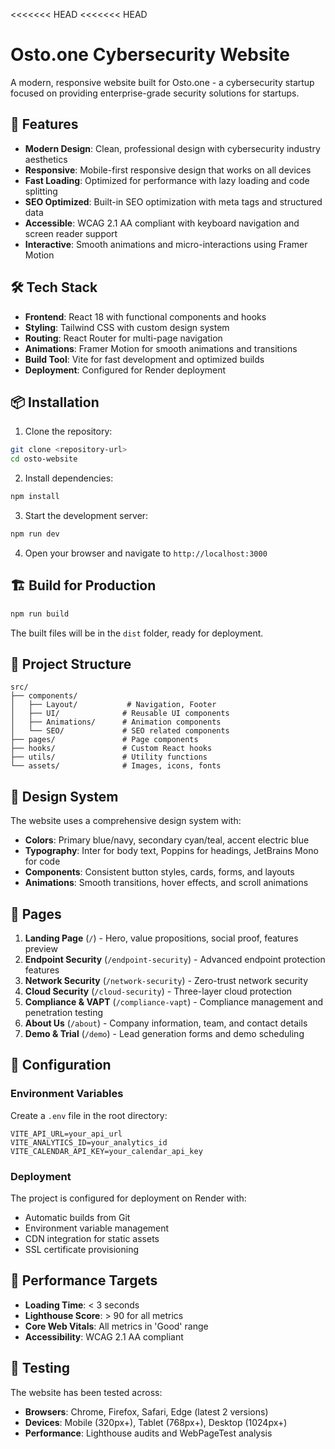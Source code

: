 <<<<<<< HEAD
<<<<<<< HEAD
# Osto.one Cybersecurity Website

A modern, responsive website built for Osto.one - a cybersecurity startup focused on providing enterprise-grade security solutions for startups.

## 🚀 Features

- **Modern Design**: Clean, professional design with cybersecurity industry aesthetics
- **Responsive**: Mobile-first responsive design that works on all devices
- **Fast Loading**: Optimized for performance with lazy loading and code splitting
- **SEO Optimized**: Built-in SEO optimization with meta tags and structured data
- **Accessible**: WCAG 2.1 AA compliant with keyboard navigation and screen reader support
- **Interactive**: Smooth animations and micro-interactions using Framer Motion

## 🛠 Tech Stack

- **Frontend**: React 18 with functional components and hooks
- **Styling**: Tailwind CSS with custom design system
- **Routing**: React Router for multi-page navigation
- **Animations**: Framer Motion for smooth animations and transitions
- **Build Tool**: Vite for fast development and optimized builds
- **Deployment**: Configured for Render deployment

## 📦 Installation

1. Clone the repository:
```bash
git clone <repository-url>
cd osto-website
```

2. Install dependencies:
```bash
npm install
```

3. Start the development server:
```bash
npm run dev
```

4. Open your browser and navigate to `http://localhost:3000`

## 🏗 Build for Production

```bash
npm run build
```

The built files will be in the `dist` folder, ready for deployment.

## 📁 Project Structure

```
src/
├── components/
│   ├── Layout/           # Navigation, Footer
│   ├── UI/              # Reusable UI components
│   ├── Animations/      # Animation components
│   └── SEO/             # SEO related components
├── pages/               # Page components
├── hooks/               # Custom React hooks
├── utils/               # Utility functions
└── assets/              # Images, icons, fonts
```

## 🎨 Design System

The website uses a comprehensive design system with:

- **Colors**: Primary blue/navy, secondary cyan/teal, accent electric blue
- **Typography**: Inter for body text, Poppins for headings, JetBrains Mono for code
- **Components**: Consistent button styles, cards, forms, and layouts
- **Animations**: Smooth transitions, hover effects, and scroll animations

## 📱 Pages

1. **Landing Page** (`/`) - Hero, value propositions, social proof, features preview
2. **Endpoint Security** (`/endpoint-security`) - Advanced endpoint protection features
3. **Network Security** (`/network-security`) - Zero-trust network security
4. **Cloud Security** (`/cloud-security`) - Three-layer cloud protection
5. **Compliance & VAPT** (`/compliance-vapt`) - Compliance management and penetration testing
6. **About Us** (`/about`) - Company information, team, and contact details
7. **Demo & Trial** (`/demo`) - Lead generation forms and demo scheduling

## 🔧 Configuration

### Environment Variables

Create a `.env` file in the root directory:

```env
VITE_API_URL=your_api_url
VITE_ANALYTICS_ID=your_analytics_id
VITE_CALENDAR_API_KEY=your_calendar_api_key
```

### Deployment

The project is configured for deployment on Render with:
- Automatic builds from Git
- Environment variable management
- CDN integration for static assets
- SSL certificate provisioning

## 🎯 Performance Targets

- **Loading Time**: < 3 seconds
- **Lighthouse Score**: > 90 for all metrics
- **Core Web Vitals**: All metrics in 'Good' range
- **Accessibility**: WCAG 2.1 AA compliant

## 🧪 Testing

The website has been tested across:
- **Browsers**: Chrome, Firefox, Safari, Edge (latest 2 versions)
- **Devices**: Mobile (320px+), Tablet (768px+), Desktop (1024px+)
- **Performance**: Lighthouse audits and WebPageTest analysis
 